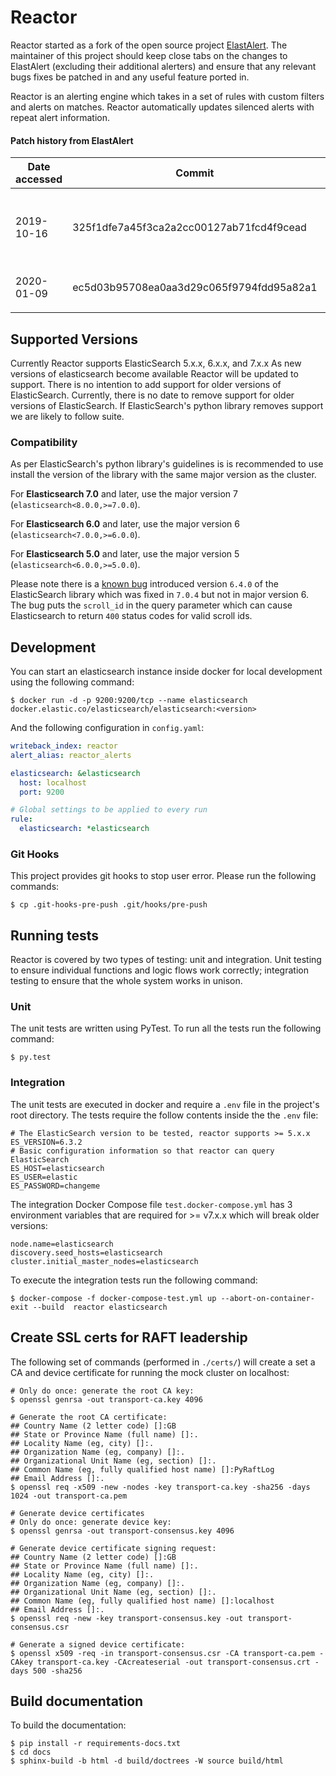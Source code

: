 # Reactor
Reactor started as a fork of the open source project [ElastAlert](https://github.com/Yelp/elastalert). The maintainer of
this project should keep close tabs on the changes to ElastAlert (excluding their additional alerters) and ensure that
any relevant bugs fixes be patched in and any useful feature ported in.

Reactor is an alerting engine which takes in a set of rules with custom filters and alerts on matches.
Reactor automatically updates silenced alerts with repeat alert information.

#### Patch history from ElastAlert
| Date accessed | Commit                                   | Notes                                             |
|---------------|------------------------------------------|---------------------------------------------------|
| 2019-10-16    | 325f1dfe7a45f3ca2a2cc00127ab71fcd4f9cead | Went back until before Reactor was first created. |
| 2020-01-09    | ec5d03b95708ea0aa3d29c065f9794fdd95a82a1 | We do not use coverage.                           |
|               |                                          |                                                   |


## Supported Versions
Currently Reactor supports ElasticSearch 5.x.x, 6.x.x, and 7.x.x
As new versions of elasticsearch become available Reactor will be updated to support.
There is no intention to add support for older versions of ElasticSearch.
Currently, there is no date to remove support for older versions of ElasticSearch. If ElasticSearch's python library
removes support we are likely to follow suite.

### Compatibility
As per ElasticSearch's python library's guidelines is is recommended to use install the version of the library with the
same major version as the cluster.

For **Elasticsearch 7.0** and later, use the major version 7 (``elasticsearch<8.0.0,>=7.0.0``).

For **Elasticsearch 6.0** and later, use the major version 6 (``elasticsearch<7.0.0,>=6.0.0``).

For **Elasticsearch 5.0** and later, use the major version 5 (``elasticsearch<6.0.0,>=5.0.0``).

Please note there is a [known bug](https://github.com/elastic/elasticsearch-py/issues/971) introduced version ``6.4.0``
of the ElasticSearch library which was fixed in ``7.0.4`` but not in major version 6. The bug puts the ``scroll_id`` in
the query parameter which can cause Elasticsearch to return ``400`` status codes for valid scroll ids.


## Development
You can start an elasticsearch instance inside docker for local development using the following command:
```console
$ docker run -d -p 9200:9200/tcp --name elasticsearch docker.elastic.co/elasticsearch/elasticsearch:<version>
```

And the following configuration in `config.yaml`:
```yaml
writeback_index: reactor
alert_alias: reactor_alerts

elasticsearch: &elasticsearch
  host: localhost
  port: 9200

# Global settings to be applied to every run
rule:
  elasticsearch: *elasticsearch
```

### Git Hooks
This project provides git hooks to stop user error. Please run the following commands:

```console
$ cp .git-hooks-pre-push .git/hooks/pre-push
```

## Running tests
Reactor is covered by two types of testing: unit and integration. Unit testing to ensure
individual functions and logic flows work correctly; integration testing to ensure that the
whole system works in unison.

### Unit
The unit tests are written using PyTest. To run all the tests run the following command:
```console
$ py.test
```

### Integration
The unit tests are executed in docker and require a `.env` file in the project's root directory.
The tests require the follow contents inside the the `.env` file:
```dotenv
# The ElasticSearch version to be tested, reactor supports >= 5.x.x
ES_VERSION=6.3.2
# Basic configuration information so that reactor can query ElasticSearch
ES_HOST=elasticsearch
ES_USER=elastic
ES_PASSWORD=changeme
```

The integration Docker Compose file `test.docker-compose.yml` has 3 environment variables that
are required for >= v7.x.x which will break older versions:
```dotenv
node.name=elasticsearch
discovery.seed_hosts=elasticsearch
cluster.initial_master_nodes=elasticsearch
```

To execute the integration tests run the following command: 
```console
$ docker-compose -f docker-compose-test.yml up --abort-on-container-exit --build  reactor elasticsearch
```


## Create SSL certs for RAFT leadership
The following set of commands (performed in ``./certs/``) will create a set a CA and device certificate for running the mock cluster on localhost:
```console
# Only do once: generate the root CA key:
$ openssl genrsa -out transport-ca.key 4096

# Generate the root CA certificate:
## Country Name (2 letter code) []:GB
## State or Province Name (full name) []:.
## Locality Name (eg, city) []:.
## Organization Name (eg, company) []:.
## Organizational Unit Name (eg, section) []:.
## Common Name (eg, fully qualified host name) []:PyRaftLog
## Email Address []:.
$ openssl req -x509 -new -nodes -key transport-ca.key -sha256 -days 1024 -out transport-ca.pem

# Generate device certificates
# Only do once: generate device key:
$ openssl genrsa -out transport-consensus.key 4096

# Generate device certificate signing request:
## Country Name (2 letter code) []:GB
## State or Province Name (full name) []:.
## Locality Name (eg, city) []:.
## Organization Name (eg, company) []:.
## Organizational Unit Name (eg, section) []:.
## Common Name (eg, fully qualified host name) []:localhost
## Email Address []:.
$ openssl req -new -key transport-consensus.key -out transport-consensus.csr

# Generate a signed device certificate:
$ openssl x509 -req -in transport-consensus.csr -CA transport-ca.pem -CAkey transport-ca.key -CAcreateserial -out transport-consensus.crt -days 500 -sha256
```


## Build documentation
To build the documentation:
```console
$ pip install -r requirements-docs.txt
$ cd docs
$ sphinx-build -b html -d build/doctrees -W source build/html
```
